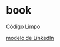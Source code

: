 # book

[Código Limpo](https://ia800500.us.archive.org/16/items/codigo-limpo-robert-martin/codigo-limpo-completo-pt_text.pdf)

[modelo de LinkedIn](https://www.linkedin.com/in/erik-cupsa/)

